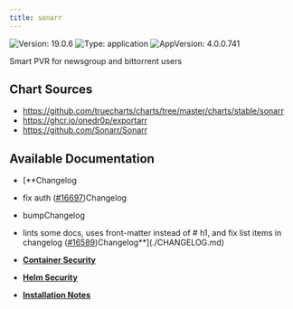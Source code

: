 ```yaml
---
title: sonarr
---
```


![Version: 19.0.6](https://img.shields.io/badge/Version-19.0.6-informational?style=flat-square) ![Type: application](https://img.shields.io/badge/Type-application-informational?style=flat-square) ![AppVersion: 4.0.0.741](https://img.shields.io/badge/AppVersion-4.0.0.741-informational?style=flat-square)

Smart PVR for newsgroup and bittorrent users

## Chart Sources

- https://github.com/truecharts/charts/tree/master/charts/stable/sonarr
- https://ghcr.io/onedr0p/exportarr
- https://github.com/Sonarr/Sonarr

## Available Documentation

- [**Changelog
- fix auth ([#16697](https://github.com/truecharts/charts/issues/16697))Changelog
- bumpChangelog
- lints some docs, uses front-matter instead of # h1, and fix list items in changelog ([#16589](https://github.com/truecharts/charts/issues/16589))Changelog**](./CHANGELOG.md)

- [**Container Security**](./container-security.md)

- [**Helm Security**](./helm-security.md)

- [**Installation Notes**](./installation_notes.md)

